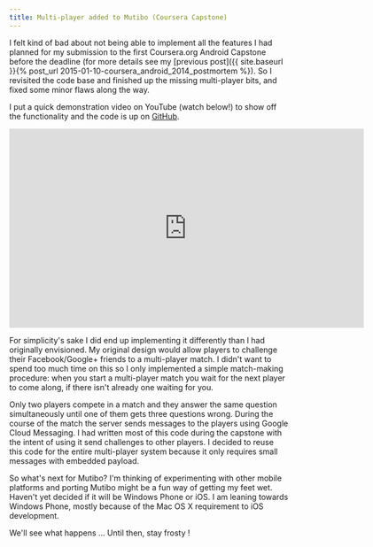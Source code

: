 ```yaml
---
title: Multi-player added to Mutibo (Coursera Capstone)
---
```

I felt kind of bad about not being able to implement all the features I had planned for my submission to the first Coursera.org Android Capstone before the deadline (for more details see my [previous post]({{ site.baseurl }}{% post_url 2015-01-10-coursera_android_2014_postmortem %}). So I revisited the code base and finished up the missing multi-player bits, and fixed some minor flaws along the way.

I put a quick demonstration video on YouTube (watch below!) to show off the functionality and the code is up on [GitHub](https://github.com/JohanSmet/coursera_mutibo). 

<iframe width="640" height="360" src="https://www.youtube-nocookie.com/embed/_-eFssPL0Lw?controls=0&amp;showinfo=0" frameborder="0" allowfullscreen></iframe>


For simplicity's sake I did end up implementing it differently than I had originally envisioned.
My original design would allow players to challenge their Facebook/Google+ friends to a multi-player match. I didn't want to spend too much time on this so I only implemented a simple match-making procedure: when you start a multi-player match you wait for the next player to come along, if there isn't already one waiting for you. 

Only two players compete in a match and they answer the same question simultaneously until one of them gets three questions wrong. During the course of the match the server sends messages to the players using Google Cloud Messaging. I had written most of this code during the capstone with the intent of using it send challenges to other players. I decided to reuse this code for the entire multi-player system because it only requires small messages with embedded payload. 

So what's next for Mutibo? I'm thinking of experimenting with other mobile platforms and porting Mutibo might be a fun way of getting my feet wet. Haven't yet decided if it will be Windows Phone or iOS. I am leaning towards Windows Phone, mostly because of the Mac OS X requirement to iOS development.

We'll see what happens ... Until then, stay frosty !
